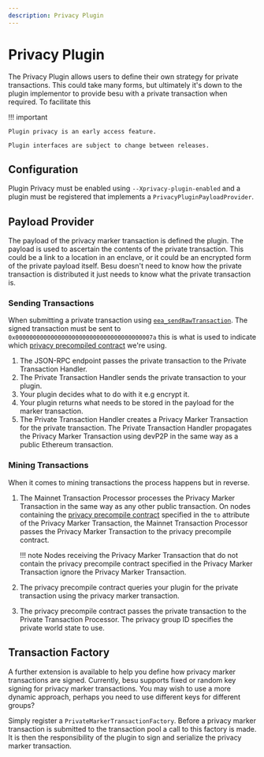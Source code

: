 ```yaml
---
description: Privacy Plugin
---
```


# Privacy Plugin
The Privacy Plugin allows users to define their own strategy for private transactions. 
This could take many forms, but ultimately it's down to the plugin implementor to provide besu with a private transaction when required.
To facilitate this

!!! important

    Plugin privacy is an early access feature.

    Plugin interfaces are subject to change between releases. 

## Configuration
Plugin Privacy must be enabled using `--Xprivacy-plugin-enabled` and a plugin must be registered that implements a `PrivacyPluginPayloadProvider`.

## Payload Provider
The payload of the privacy marker transaction is defined the plugin. 
The payload is used to ascertain the contents of the private transaction. 
This could be a link to a location in an enclave, or it could be an encrypted form of the private payload itself.
Besu doesn't need to know how the private transaction is distributed it just needs to know what the private transaction is.

### Sending Transactions
When submitting a private transaction using [`eea_sendRawTransaction`](../../Reference/API-Methods.md#eea_sendrawtransaction). 
The signed transaction must be sent to `0x000000000000000000000000000000000000007a` this is what is used to indicate which [privacy precompiled contract](../Concepts/Privacy/Private-Transaction-Processing.md) we're using.

1. The JSON-RPC endpoint passes the private transaction to the Private Transaction Handler.
2. The Private Transaction Handler sends the private transaction to your plugin.
3. Your plugin decides what to do with it e.g encrypt it.
4. Your plugin returns what needs to be stored in the payload for the marker transaction.
5. The Private Transaction Handler creates a Privacy Marker Transaction for the private
   transaction. The Private Transaction Handler propagates the Privacy Marker Transaction using devP2P
   in the same way as a public Ethereum transaction.

### Mining Transactions
When it comes to mining transactions the process happens but in reverse. 


1. The Mainnet Transaction Processor processes the Privacy Marker Transaction in the same way as
   any other public transaction. On nodes containing the [privacy precompile contract](../../Reference/API-Methods.md#priv_getprivacyprecompileaddress)
   specified in the `to` attribute of the Privacy Marker Transaction, the Mainnet Transaction Processor passes the
   Privacy Marker Transaction to the privacy precompile contract.

   !!! note
   Nodes receiving the Privacy Marker Transaction that do not contain the privacy precompile
   contract specified in the Privacy Marker Transaction ignore the Privacy Marker Transaction.

1. The privacy precompile contract queries your plugin for the private transaction using the privacy marker transaction.

1. The privacy precompile contract passes the private transaction to the Private Transaction
   Processor. The privacy group ID specifies the private world state to use.


## Transaction Factory

A further extension is available to help you define how privacy marker transactions are signed. 
Currently, besu supports fixed or random key signing for privacy marker transactions. 
You may wish to use a more dynamic approach, perhaps you need to use different keys for different groups?

Simply register a `PrivateMarkerTransactionFactory`. Before a privacy marker transaction is submitted to the transaction pool a call to this factory is made. 
It is then the responsibility of the plugin to sign and serialize the privacy marker transaction. 
 
